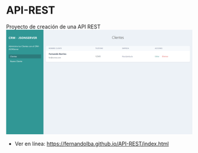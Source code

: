 # API-REST
Proyecto de creación de una API REST
![](./bgApi.png)

* Ver en línea:
https://fernandolba.github.io/API-REST/index.html